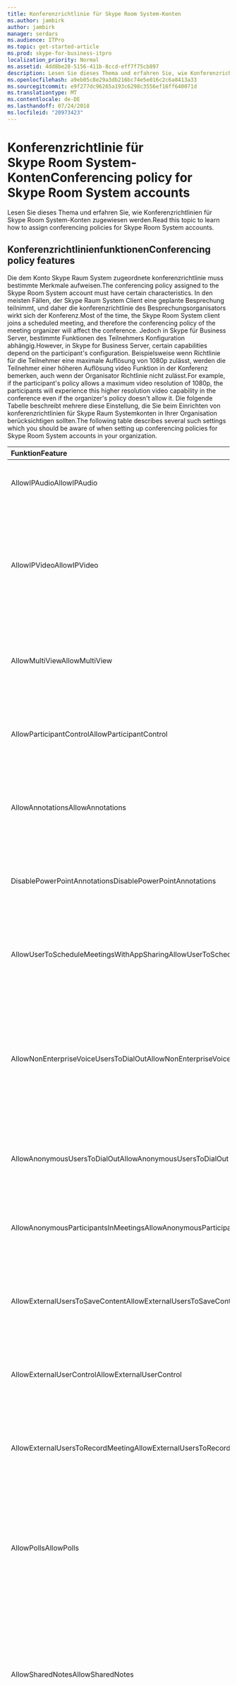 ```yaml
---
title: Konferenzrichtlinie für Skype Room System-Konten
ms.author: jambirk
author: jambirk
manager: serdars
ms.audience: ITPro
ms.topic: get-started-article
ms.prod: skype-for-business-itpro
localization_priority: Normal
ms.assetid: 4dd8be28-5156-411b-8ccd-eff7f75cb897
description: Lesen Sie dieses Thema und erfahren Sie, wie Konferenzrichtlinien für Skype Room System-Konten zugewiesen werden.
ms.openlocfilehash: a9eb05c8e29a3db216bc74e5e016c2c6a8413a33
ms.sourcegitcommit: e9f277dc96265a193c6298c3556ef16ff640071d
ms.translationtype: MT
ms.contentlocale: de-DE
ms.lasthandoff: 07/24/2018
ms.locfileid: "20973423"
---
```

# <a name="conferencing-policy-for-skype-room-system-accounts"></a><span data-ttu-id="96b7a-103">Konferenzrichtlinie für Skype Room System-Konten</span><span class="sxs-lookup"><span data-stu-id="96b7a-103">Conferencing policy for Skype Room System accounts</span></span>
 
<span data-ttu-id="96b7a-104">Lesen Sie dieses Thema und erfahren Sie, wie Konferenzrichtlinien für Skype Room System-Konten zugewiesen werden.</span><span class="sxs-lookup"><span data-stu-id="96b7a-104">Read this topic to learn how to assign conferencing policies for Skype Room System accounts.</span></span>
  
## <a name="conferencing-policy-features"></a><span data-ttu-id="96b7a-105">Konferenzrichtlinienfunktionen</span><span class="sxs-lookup"><span data-stu-id="96b7a-105">Conferencing policy features</span></span>

<span data-ttu-id="96b7a-106">Die dem Konto Skype Raum System zugeordnete konferenzrichtlinie muss bestimmte Merkmale aufweisen.</span><span class="sxs-lookup"><span data-stu-id="96b7a-106">The conferencing policy assigned to the Skype Room System account must have certain characteristics.</span></span> <span data-ttu-id="96b7a-107">In den meisten Fällen, der Skype Raum System Client eine geplante Besprechung teilnimmt, und daher die konferenzrichtlinie des Besprechungsorganisators wirkt sich der Konferenz.</span><span class="sxs-lookup"><span data-stu-id="96b7a-107">Most of the time, the Skype Room System client joins a scheduled meeting, and therefore the conferencing policy of the meeting organizer will affect the conference.</span></span> <span data-ttu-id="96b7a-108">Jedoch in Skype für Business Server, bestimmte Funktionen des Teilnehmers Konfiguration abhängig.</span><span class="sxs-lookup"><span data-stu-id="96b7a-108">However, in Skype for Business Server, certain capabilities depend on the participant's configuration.</span></span> <span data-ttu-id="96b7a-109">Beispielsweise wenn Richtlinie für die Teilnehmer eine maximale Auflösung von 1080p zulässt, werden die Teilnehmer einer höheren Auflösung video Funktion in der Konferenz bemerken, auch wenn der Organisator Richtlinie nicht zulässt.</span><span class="sxs-lookup"><span data-stu-id="96b7a-109">For example, if the participant's policy allows a maximum video resolution of 1080p, the participants will experience this higher resolution video capability in the conference even if the organizer's policy doesn't allow it.</span></span> <span data-ttu-id="96b7a-110">Die folgende Tabelle beschreibt mehrere diese Einstellung, die Sie beim Einrichten von konferenzrichtlinien für Skype Raum Systemkonten in Ihrer Organisation berücksichtigen sollten.</span><span class="sxs-lookup"><span data-stu-id="96b7a-110">The following table describes several such settings which you should be aware of when setting up conferencing policies for Skype Room System accounts in your organization.</span></span> 
  
|<span data-ttu-id="96b7a-111">Funktion</span><span class="sxs-lookup"><span data-stu-id="96b7a-111">Feature</span></span>  <br/> |<span data-ttu-id="96b7a-112">Wert</span><span class="sxs-lookup"><span data-stu-id="96b7a-112">Value</span></span>  <br/> |<span data-ttu-id="96b7a-113">Kommentar</span><span class="sxs-lookup"><span data-stu-id="96b7a-113">Comment</span></span>  <br/> |
|:-----|:-----|:-----|
|<span data-ttu-id="96b7a-114">AllowIPAudio</span><span class="sxs-lookup"><span data-stu-id="96b7a-114">AllowIPAudio</span></span>  <br/> |<span data-ttu-id="96b7a-115">TRUE</span><span class="sxs-lookup"><span data-stu-id="96b7a-115">TRUE</span></span>  <br/> |<span data-ttu-id="96b7a-116">Für Audio Skype Raum System wahr sein müssen</span><span class="sxs-lookup"><span data-stu-id="96b7a-116">Must be true for Skype Room System audio</span></span>  <br/> |
|<span data-ttu-id="96b7a-117">AllowIPVideo</span><span class="sxs-lookup"><span data-stu-id="96b7a-117">AllowIPVideo</span></span>  <br/> |<span data-ttu-id="96b7a-118">TRUE</span><span class="sxs-lookup"><span data-stu-id="96b7a-118">TRUE</span></span>  <br/> |<span data-ttu-id="96b7a-119">Für Audio in "Jetzt besprechen" (ad-hoc-) Whiteboardsitzungen in Skype Raum System arbeiten Skype Raum System wahr sein müssen</span><span class="sxs-lookup"><span data-stu-id="96b7a-119">Must be true for Skype Room System audio to work in Meet Now (ad hoc) whiteboard sessions in Skype Room System</span></span>  <br/> |
|<span data-ttu-id="96b7a-120">AllowMultiView</span><span class="sxs-lookup"><span data-stu-id="96b7a-120">AllowMultiView</span></span>  <br/> |<span data-ttu-id="96b7a-121">TRUE</span><span class="sxs-lookup"><span data-stu-id="96b7a-121">TRUE</span></span>  <br/> |<span data-ttu-id="96b7a-122">Skype Raum System zum Rendern mit mehreren Ansicht mehrere Videostreams ermöglicht</span><span class="sxs-lookup"><span data-stu-id="96b7a-122">Allows Skype Room System to render multi-view, multiple video streams</span></span>  <br/> |
|<span data-ttu-id="96b7a-123">AllowParticipantControl</span><span class="sxs-lookup"><span data-stu-id="96b7a-123">AllowParticipantControl</span></span>  <br/> |<span data-ttu-id="96b7a-124">TRUE</span><span class="sxs-lookup"><span data-stu-id="96b7a-124">TRUE</span></span>  <br/> |<span data-ttu-id="96b7a-125">Wirkt sich auf Jetzt besprechen (ad-hoc-) Whiteboardsitzungen in Skype Raum System</span><span class="sxs-lookup"><span data-stu-id="96b7a-125">Affects Meet Now (ad hoc) whiteboard sessions in Skype Room System</span></span>  <br/> |
|<span data-ttu-id="96b7a-126">AllowAnnotations</span><span class="sxs-lookup"><span data-stu-id="96b7a-126">AllowAnnotations</span></span>  <br/> |<span data-ttu-id="96b7a-127">TRUE</span><span class="sxs-lookup"><span data-stu-id="96b7a-127">TRUE</span></span>  <br/> |<span data-ttu-id="96b7a-128">Wirkt sich auf Jetzt besprechen (ad-hoc-) Whiteboardsitzungen in Skype Raum System</span><span class="sxs-lookup"><span data-stu-id="96b7a-128">Affects Meet Now (ad hoc) whiteboard sessions in Skype Room System</span></span>  <br/> |
|<span data-ttu-id="96b7a-129">DisablePowerPointAnnotations</span><span class="sxs-lookup"><span data-stu-id="96b7a-129">DisablePowerPointAnnotations</span></span>  <br/> |<span data-ttu-id="96b7a-130">FALSE</span><span class="sxs-lookup"><span data-stu-id="96b7a-130">FALSE</span></span>  <br/> |<span data-ttu-id="96b7a-131">Wirkt sich auf Jetzt besprechen (ad-hoc-) Whiteboardsitzungen in Skype Raum System</span><span class="sxs-lookup"><span data-stu-id="96b7a-131">Affects Meet Now (ad hoc) whiteboard sessions in Skype Room System</span></span>  <br/> |
|<span data-ttu-id="96b7a-132">AllowUserToScheduleMeetingsWithAppSharing</span><span class="sxs-lookup"><span data-stu-id="96b7a-132">AllowUserToScheduleMeetingsWithAppSharing</span></span>  <br/> |<span data-ttu-id="96b7a-133">TRUE</span><span class="sxs-lookup"><span data-stu-id="96b7a-133">TRUE</span></span>  <br/> |<span data-ttu-id="96b7a-134">Wirkt sich auf Jetzt besprechen (ad-hoc-) Whiteboardsitzungen in Skype Raum System</span><span class="sxs-lookup"><span data-stu-id="96b7a-134">Affects Meet Now (ad hoc) whiteboard sessions in Skype Room System</span></span>  <br/> |
|<span data-ttu-id="96b7a-135">AllowNonEnterpriseVoiceUsersToDialOut</span><span class="sxs-lookup"><span data-stu-id="96b7a-135">AllowNonEnterpriseVoiceUsersToDialOut</span></span>  <br/> |<span data-ttu-id="96b7a-136">FALSE</span><span class="sxs-lookup"><span data-stu-id="96b7a-136">FALSE</span></span>  <br/> |<span data-ttu-id="96b7a-137">Gibt an, ob das Konto für Enterprise-VoIP (EV) aktiviert (siehe die aktivieren Skype Raum Systemkonten für Skype für Business Abschnitt) ist, hängt</span><span class="sxs-lookup"><span data-stu-id="96b7a-137">Depends on whether the account is Enterprise Voice (EV) enabled (see the Enabling Skype Room System Accounts for Skype for Business section)</span></span>  <br/> |
|<span data-ttu-id="96b7a-138">AllowAnonymousUsersToDialOut</span><span class="sxs-lookup"><span data-stu-id="96b7a-138">AllowAnonymousUsersToDialOut</span></span>  <br/> |<span data-ttu-id="96b7a-139">FALSE</span><span class="sxs-lookup"><span data-stu-id="96b7a-139">FALSE</span></span>  <br/> |<span data-ttu-id="96b7a-140">Hängt davon ab, ob das Konto für Enterprise-VoIP (EV) aktiviert ist</span><span class="sxs-lookup"><span data-stu-id="96b7a-140">Depends on whether the account is Enterprise Voice (EV) enabled</span></span>  <br/> |
|<span data-ttu-id="96b7a-141">AllowAnonymousParticipantsInMeetings</span><span class="sxs-lookup"><span data-stu-id="96b7a-141">AllowAnonymousParticipantsInMeetings</span></span>  <br/> |<span data-ttu-id="96b7a-142">TRUE</span><span class="sxs-lookup"><span data-stu-id="96b7a-142">TRUE</span></span>  <br/> |<span data-ttu-id="96b7a-143">Wirkt sich auf Jetzt besprechen (ad-hoc-) Whiteboardsitzungen in Skype Raum System</span><span class="sxs-lookup"><span data-stu-id="96b7a-143">Affects Meet Now (ad hoc) whiteboard sessions in Skype Room System</span></span>  <br/> |
|<span data-ttu-id="96b7a-144">AllowExternalUsersToSaveContent</span><span class="sxs-lookup"><span data-stu-id="96b7a-144">AllowExternalUsersToSaveContent</span></span>  <br/> |<span data-ttu-id="96b7a-145">TRUE</span><span class="sxs-lookup"><span data-stu-id="96b7a-145">TRUE</span></span>  <br/> |<span data-ttu-id="96b7a-146">Wirkt sich auf Jetzt besprechen (ad-hoc-) Whiteboardsitzungen in Skype Raum System</span><span class="sxs-lookup"><span data-stu-id="96b7a-146">Affects Meet Now (ad hoc) whiteboard sessions in Skype Room System</span></span>  <br/> |
|<span data-ttu-id="96b7a-147">AllowExternalUserControl</span><span class="sxs-lookup"><span data-stu-id="96b7a-147">AllowExternalUserControl</span></span>  <br/> |<span data-ttu-id="96b7a-148">FALSE</span><span class="sxs-lookup"><span data-stu-id="96b7a-148">FALSE</span></span>  <br/> |<span data-ttu-id="96b7a-149">Wirkt sich auf Jetzt besprechen (ad-hoc-) Whiteboardsitzungen in Skype Raum System</span><span class="sxs-lookup"><span data-stu-id="96b7a-149">Affects Meet Now (ad hoc) whiteboard sessions in Skype Room System</span></span>  <br/> |
|<span data-ttu-id="96b7a-150">AllowExternalUsersToRecordMeeting</span><span class="sxs-lookup"><span data-stu-id="96b7a-150">AllowExternalUsersToRecordMeeting</span></span>  <br/> |<span data-ttu-id="96b7a-151">FALSE</span><span class="sxs-lookup"><span data-stu-id="96b7a-151">FALSE</span></span>  <br/> |<span data-ttu-id="96b7a-152">Wirkt sich auf Jetzt besprechen (ad-hoc-) Whiteboardsitzungen in Skype Raum System</span><span class="sxs-lookup"><span data-stu-id="96b7a-152">Affects Meet Now (ad hoc) whiteboard sessions in Skype Room System</span></span>  <br/> |
|<span data-ttu-id="96b7a-153">AllowPolls</span><span class="sxs-lookup"><span data-stu-id="96b7a-153">AllowPolls</span></span>  <br/> |<span data-ttu-id="96b7a-154">TRUE</span><span class="sxs-lookup"><span data-stu-id="96b7a-154">TRUE</span></span>  <br/> |<span data-ttu-id="96b7a-155">Nicht zutreffend in sofort-Besprechungen (ad-hoc-), aber Skype Raum System kann auf Umfragen auf dem Bildschirm am Anfang der Raum reagieren.</span><span class="sxs-lookup"><span data-stu-id="96b7a-155">N/A in Meet Now (ad hoc) meetings, but Skype Room System can respond to polls on the screen at the front of room</span></span>  <br/> |
|<span data-ttu-id="96b7a-156">AllowSharedNotes</span><span class="sxs-lookup"><span data-stu-id="96b7a-156">AllowSharedNotes</span></span>  <br/> |<span data-ttu-id="96b7a-157">TRUE</span><span class="sxs-lookup"><span data-stu-id="96b7a-157">TRUE</span></span>  <br/> |<span data-ttu-id="96b7a-158">Nicht zutreffend in sofort-Besprechungen (ad-hoc-), aber Skype Raum System kann auf Umfragen auf dem Bildschirm am Anfang der Raum reagieren.</span><span class="sxs-lookup"><span data-stu-id="96b7a-158">N/A in Meet Now (ad hoc) meetings, but Skype Room System can respond to polls on the screen at the front of room</span></span>  <br/> |
|<span data-ttu-id="96b7a-159">EnableDialInConferencing</span><span class="sxs-lookup"><span data-stu-id="96b7a-159">EnableDialInConferencing</span></span>  <br/> |<span data-ttu-id="96b7a-160">TRUE</span><span class="sxs-lookup"><span data-stu-id="96b7a-160">TRUE</span></span>  <br/> |<span data-ttu-id="96b7a-161">Wirkt sich auf Jetzt besprechen (ad-hoc-) Whiteboardsitzungen in Skype Raum System</span><span class="sxs-lookup"><span data-stu-id="96b7a-161">Affects Meet Now (ad hoc) whiteboard sessions in Skype Room System</span></span>  <br/> |
|<span data-ttu-id="96b7a-162">EnableAppDesktopSharing</span><span class="sxs-lookup"><span data-stu-id="96b7a-162">EnableAppDesktopSharing</span></span>  <br/> |<span data-ttu-id="96b7a-163">Desktop</span><span class="sxs-lookup"><span data-stu-id="96b7a-163">Desktop</span></span>  <br/> |<span data-ttu-id="96b7a-164">Wirkt sich auf Jetzt besprechen (ad-hoc-) Whiteboardsitzungen in Skype Raum System</span><span class="sxs-lookup"><span data-stu-id="96b7a-164">Affects Meet Now (ad hoc) whiteboard sessions in Skype Room System</span></span>  <br/> |
|<span data-ttu-id="96b7a-165">AllowConferenceRecording</span><span class="sxs-lookup"><span data-stu-id="96b7a-165">AllowConferenceRecording</span></span>  <br/> |<span data-ttu-id="96b7a-166">FALSE</span><span class="sxs-lookup"><span data-stu-id="96b7a-166">FALSE</span></span>  <br/> |<span data-ttu-id="96b7a-167">Nicht zutreffend für Raum Skype-System.</span><span class="sxs-lookup"><span data-stu-id="96b7a-167">N/A for Skype Room System.</span></span> <span data-ttu-id="96b7a-168">Wenn „TRUE“ (WAHR), könnte eine ferne Partei aufzeichnen</span><span class="sxs-lookup"><span data-stu-id="96b7a-168">If TRUE, a remote party could record</span></span>  <br/> |
|<span data-ttu-id="96b7a-169">EnableP2PRecording</span><span class="sxs-lookup"><span data-stu-id="96b7a-169">EnableP2PRecording</span></span>  <br/> |<span data-ttu-id="96b7a-170">FALSE</span><span class="sxs-lookup"><span data-stu-id="96b7a-170">FALSE</span></span>  <br/> |<span data-ttu-id="96b7a-171">Nicht zutreffend für Raum Skype-System.</span><span class="sxs-lookup"><span data-stu-id="96b7a-171">N/A for Skype Room System.</span></span> <span data-ttu-id="96b7a-172">Wenn „TRUE“ (WAHR), könnte eine ferne Partei aufzeichnen</span><span class="sxs-lookup"><span data-stu-id="96b7a-172">If TRUE, a remote party could record</span></span>  <br/> |
|<span data-ttu-id="96b7a-173">EnableFileTransfer</span><span class="sxs-lookup"><span data-stu-id="96b7a-173">EnableFileTransfer</span></span>  <br/> |<span data-ttu-id="96b7a-174">TRUE</span><span class="sxs-lookup"><span data-stu-id="96b7a-174">TRUE</span></span>  <br/> |<span data-ttu-id="96b7a-175">-</span><span class="sxs-lookup"><span data-stu-id="96b7a-175">N/A</span></span>  <br/> |
|<span data-ttu-id="96b7a-176">EnableP2PFileTransfer</span><span class="sxs-lookup"><span data-stu-id="96b7a-176">EnableP2PFileTransfer</span></span>  <br/> |<span data-ttu-id="96b7a-177">TRUE</span><span class="sxs-lookup"><span data-stu-id="96b7a-177">TRUE</span></span>  <br/> |<span data-ttu-id="96b7a-178">-</span><span class="sxs-lookup"><span data-stu-id="96b7a-178">N/A</span></span>  <br/> |
|<span data-ttu-id="96b7a-179">EnableP2PVideo</span><span class="sxs-lookup"><span data-stu-id="96b7a-179">EnableP2PVideo</span></span>  <br/> |<span data-ttu-id="96b7a-180">TRUE</span><span class="sxs-lookup"><span data-stu-id="96b7a-180">TRUE</span></span>  <br/> |<span data-ttu-id="96b7a-181">Ermöglicht dem Client Skype Raum System zur Teilnahme an Peer-zu-Peer-videositzungen</span><span class="sxs-lookup"><span data-stu-id="96b7a-181">Enables the Skype Room System client to participate in peer-to-peer video sessions</span></span>  <br/> |
|<span data-ttu-id="96b7a-182">AllowLargeMeetings</span><span class="sxs-lookup"><span data-stu-id="96b7a-182">AllowLargeMeetings</span></span>  <br/> |<span data-ttu-id="96b7a-183">FALSE</span><span class="sxs-lookup"><span data-stu-id="96b7a-183">FALSE</span></span>  <br/> |<span data-ttu-id="96b7a-184">-</span><span class="sxs-lookup"><span data-stu-id="96b7a-184">N/A</span></span>  <br/> |
|<span data-ttu-id="96b7a-185">EnableDataCollaboration</span><span class="sxs-lookup"><span data-stu-id="96b7a-185">EnableDataCollaboration</span></span>  <br/> |<span data-ttu-id="96b7a-186">TRUE</span><span class="sxs-lookup"><span data-stu-id="96b7a-186">TRUE</span></span>  <br/> |<span data-ttu-id="96b7a-187">Wirkt sich auf Jetzt besprechen (ad-hoc-) Whiteboardsitzungen in Skype Raum System</span><span class="sxs-lookup"><span data-stu-id="96b7a-187">Affects Meet Now (ad hoc) whiteboard sessions in Skype Room System</span></span>  <br/> |
|<span data-ttu-id="96b7a-188">MaxVideoConferenceResolution</span><span class="sxs-lookup"><span data-stu-id="96b7a-188">MaxVideoConferenceResolution</span></span>  <br/> |<span data-ttu-id="96b7a-189">VGA</span><span class="sxs-lookup"><span data-stu-id="96b7a-189">VGA</span></span>  <br/> |<span data-ttu-id="96b7a-190">Von Skype für Business Server ignoriert, verwendet Skype Raum System HD1080</span><span class="sxs-lookup"><span data-stu-id="96b7a-190">Ignored by Skype for Business Server, Skype Room System uses HD1080</span></span>  <br/> |
|<span data-ttu-id="96b7a-191">MaxMeetingSize</span><span class="sxs-lookup"><span data-stu-id="96b7a-191">MaxMeetingSize</span></span>  <br/> |<span data-ttu-id="96b7a-192">250</span><span class="sxs-lookup"><span data-stu-id="96b7a-192">250</span></span>  <br/> |<span data-ttu-id="96b7a-193">Wirkt sich auf Jetzt besprechen (ad-hoc-) Whiteboardsitzungen in Skype Raum System</span><span class="sxs-lookup"><span data-stu-id="96b7a-193">Affects Meet Now (ad hoc) whiteboard sessions in Skype Room System</span></span>  <br/> |
|<span data-ttu-id="96b7a-194">AudioBitRateKb</span><span class="sxs-lookup"><span data-stu-id="96b7a-194">AudioBitRateKb</span></span>  <br/> |<span data-ttu-id="96b7a-195">200</span><span class="sxs-lookup"><span data-stu-id="96b7a-195">200</span></span>  <br/> |<span data-ttu-id="96b7a-196">Siehe Hinweis am Ende der Tabelle\*</span><span class="sxs-lookup"><span data-stu-id="96b7a-196">See note at the end of the table\*</span></span>  <br/> |
|<span data-ttu-id="96b7a-197">VideoBitRateKb</span><span class="sxs-lookup"><span data-stu-id="96b7a-197">VideoBitRateKb</span></span>  <br/> |<span data-ttu-id="96b7a-198">5000</span><span class="sxs-lookup"><span data-stu-id="96b7a-198">5000</span></span>  <br/> |<span data-ttu-id="96b7a-199">Dies ist die maximale ausgehende Videobitrate zulässig.</span><span class="sxs-lookup"><span data-stu-id="96b7a-199">This is the maximum outbound video bit rate allowed.</span></span> <span data-ttu-id="96b7a-200">Skype Raum System senden 1080 stream zusammen mit Zusammenheften (wenn RoundTable verwendet wird) dieser Bit Rate.</span><span class="sxs-lookup"><span data-stu-id="96b7a-200">Skype Room System can send one 1080 stream along with pano (if RoundTable is used) at this bit rate.</span></span> <span data-ttu-id="96b7a-201">\*</span><span class="sxs-lookup"><span data-stu-id="96b7a-201"></span></span>  <br/> |
|<span data-ttu-id="96b7a-202">AppSharingBitRateKb</span><span class="sxs-lookup"><span data-stu-id="96b7a-202">AppSharingBitRateKb</span></span>  <br/> |<span data-ttu-id="96b7a-203">5000</span><span class="sxs-lookup"><span data-stu-id="96b7a-203">5000</span></span>  <br/> |<span data-ttu-id="96b7a-204">Siehe Hinweis am Ende der Tabelle\*</span><span class="sxs-lookup"><span data-stu-id="96b7a-204">See note at the end of the table\*</span></span>  <br/> |
|<span data-ttu-id="96b7a-205">FileTransferBitRateKb</span><span class="sxs-lookup"><span data-stu-id="96b7a-205">FileTransferBitRateKb</span></span>  <br/> |<span data-ttu-id="96b7a-206">5000</span><span class="sxs-lookup"><span data-stu-id="96b7a-206">5000</span></span>  <br/> |<span data-ttu-id="96b7a-207">-</span><span class="sxs-lookup"><span data-stu-id="96b7a-207">N/A</span></span>  <br/> |
|<span data-ttu-id="96b7a-208">TotalReceiveVideoBitRateKb</span><span class="sxs-lookup"><span data-stu-id="96b7a-208">TotalReceiveVideoBitRateKb</span></span>  <br/> |<span data-ttu-id="96b7a-209">20000</span><span class="sxs-lookup"><span data-stu-id="96b7a-209">20000</span></span>  <br/> |<span data-ttu-id="96b7a-210">Es wird empfohlen, dass Sie diesen Wert so hoch wie möglich einstellen.</span><span class="sxs-lookup"><span data-stu-id="96b7a-210">We recommend that you set this as high as possible.</span></span> <span data-ttu-id="96b7a-211">Effektive Bandbreite hängt netzwerkbedingungen zum Zeitpunkt der Konferenzen.\*</span><span class="sxs-lookup"><span data-stu-id="96b7a-211">The effective bandwidth depends on network conditions at the time of conferences.\*</span></span>  <br/> |
|<span data-ttu-id="96b7a-212">EnableMultiViewJoin</span><span class="sxs-lookup"><span data-stu-id="96b7a-212">EnableMultiViewJoin</span></span>  <br/> |<span data-ttu-id="96b7a-213">TRUE</span><span class="sxs-lookup"><span data-stu-id="96b7a-213">TRUE</span></span>  <br/> |<span data-ttu-id="96b7a-214">Muss auf TRUE festgelegt sein für Skype Raum System, um sicherzustellen, dass Videostreams mit mehreren Ansichten</span><span class="sxs-lookup"><span data-stu-id="96b7a-214">Must be TRUE for Skype Room System to ensure multi-view video streams</span></span>  <br/> |
   
* <span data-ttu-id="96b7a-215">Informationen zur Planung der Bandbreite finden Sie unter [Anforderungen an die Netzwerkbandbreite für Mediendatenverkehr](../../plan-your-deployment/network-requirements/network-requirements.md#network-bandwidth-requirements-for-media-traffic).</span><span class="sxs-lookup"><span data-stu-id="96b7a-215">For information about bandwidth planning, see [Network bandwidth requirements for media traffic](../../plan-your-deployment/network-requirements/network-requirements.md#network-bandwidth-requirements-for-media-traffic).</span></span>
  
> [!NOTE]
> <span data-ttu-id="96b7a-216">Wenn der Client Skype Raum System versucht, teilnehmen an einer geplanten Besprechung organisiert, die von einem Benutzer, der auf einem Lync Server 2010-Pool verwaltet wird, konnte der Besprechungsorganisator konferenzrichtlinie verhindern, dass den Skype Raum System Client ausführen für die Zusammenarbeit.</span><span class="sxs-lookup"><span data-stu-id="96b7a-216">If the Skype Room System client tries to join a scheduled meeting organized by a user who is homed on a Lync Server 2010 pool, the meeting organizer's conferencing policy could prevent the Skype Room System client from performing collaboration.</span></span> 
  
## <a name="meeting-authentication"></a><span data-ttu-id="96b7a-217">Besprechungsauthentifizierung</span><span class="sxs-lookup"><span data-stu-id="96b7a-217">Meeting authentication</span></span>

<span data-ttu-id="96b7a-218">Skype Raum System fordert die Benutzer für die Authentifizierung bei der Verwendung der Besprechung teilnahmelink teilnehmen an einer Besprechung eingeschränkte; Beispiel einer Besprechung, für welche Besprechungslobby Optionen in Outlook konfiguriert wurden.</span><span class="sxs-lookup"><span data-stu-id="96b7a-218">Skype Room System prompts users for authentication when they use the meeting join link to join a restricted meeting; for example, a meeting for which meeting lobby options have been configured in Outlook.</span></span> <span data-ttu-id="96b7a-219">Diese Einstellung ist für angepasste Besprechungen immer aktiviert und Nutzer werden immer zur Authentifizierung aufgefordert.</span><span class="sxs-lookup"><span data-stu-id="96b7a-219">This setting is always on for customized meetings, and users are always prompted.</span></span> <span data-ttu-id="96b7a-220">Bei uneingeschränkten Besprechungen können Nutzer allerdings ohne Authentifizierung an der Besprechung teilnehmen.</span><span class="sxs-lookup"><span data-stu-id="96b7a-220">However, for unrestricted meetings, users can join the meeting without authentication.</span></span> 
  
<span data-ttu-id="96b7a-221">Der folgende Befehl versetzt Administratoren in die Lage, Authentifizierungen für alle Besprechungen zu verlangen, auch für uneingeschränkte Besprechungen:</span><span class="sxs-lookup"><span data-stu-id="96b7a-221">The following command enables administrators to require authentication for all meetings, including unrestricted meetings:</span></span> 
  
```
Set-CsMeetingConfiguration -RequireRoomSystemsAuthorization $TRUE
```

<span data-ttu-id="96b7a-222">Standardmäßig ist RequireRoomSystemsAuthorization „FALSE“ (FALSCH).</span><span class="sxs-lookup"><span data-stu-id="96b7a-222">By default, RequireRoomSystemsAuthorization is FALSE.</span></span> 
  

